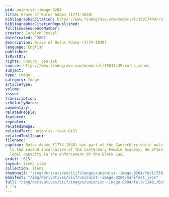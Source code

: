 ```yaml
---
pid: unionist--image-0204
title: Grave of Rufus Adams (1774-1840)
bibliographicCitation: https://www.findagrave.com/memorial/19017449/rufus-adams
bibliographicCitationRepublished: 
fullIssueSequenceNumber: 
creator: Carolyn Rockel
dateCreated: '2007'
description: Grave of Rufus Adams (1774-1840)
language: English
publisher: 
IsPartOf: 
rights: unsure; can ask
source: https://www.findagrave.com/memorial/19017449/rufus-adams
subject: 
type: image
category: Image
articleType: 
volume: 
issue: 
transcription: 
scholarlyNotes: 
commentary: 
relatedPeople: 
featured: 
repeated: 
relatedImage: 
relatedText: unionist--text-0151
relatedTextIssue: 
filename: 
caption: Rufus Adams (1774-1840) was part of the Canterbury white male cabal opposed
  to the second incarnation of the Canterbury Female Academy. He often served in a
  legal capacity in the enforcement of the Black Law.
order: '615'
layout: items_item
collection: items
thumbnail: "/img/derivatives/iiif/images/unionist--image-0204/full/250,/0/default.jpg"
manifest: "/img/derivatives/iiif/unionist--image-0204/manifest.json"
full: "/img/derivatives/iiif/images/unionist--image-0204/full/1140,/0/default.jpg"
! '': 
---
```

